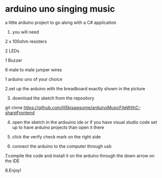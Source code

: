 # arduino uno singing music
a little arduino project to go along with a C# application



1. you will need

 2 x 100ohm resisters
  
  2 LEDs
  
  1 Buzzer
  
 6 male to male jumper wires
 
 1 arduino uno of your choice



2.set up the arduino with the breadboard exactly shown in the picture





3. download the sketch from the repository

git clone https://github.com/lil5kisawsome/arduinoMusicFileWithC-sharpFrontend




4. open the sketch in the arduuino ide or if you have visual studio code set up to have arduino projects than open it there



5. click the verify check mark on the right side



6. connect the arduino to the computer through usb



7.compile the code and install it on the arduino through the down arrow on the IDE



8.Enjoy!
